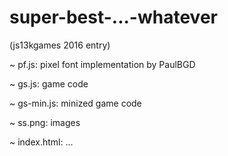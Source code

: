 # super-best-...-whatever

(js13kgames 2016 entry)

~ pf.js: pixel font implementation by PaulBGD

~ gs.js: game code

~ gs-min.js: minized game code

~ ss.png: images

~ index.html: ...
